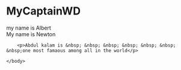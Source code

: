 # MyCaptainWD
<html>
    <head>
        <meta charset="UTF-8">
        <title>Spaces</title>
    </head>
    <body>
        my name is Albert
        <br>
        My name is Newton
        
        <p>Abdul kalam is &nbsp; &nbsp; &nbsp; &nbsp; &nbsp; &nbsp; &nbsp;one most famaous among all in the world</p>

    </body>
</html>
